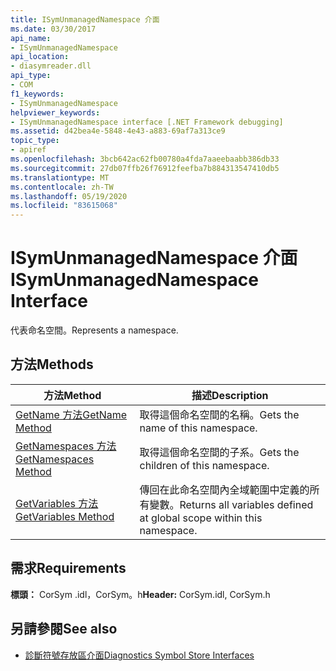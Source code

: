 ```yaml
---
title: ISymUnmanagedNamespace 介面
ms.date: 03/30/2017
api_name:
- ISymUnmanagedNamespace
api_location:
- diasymreader.dll
api_type:
- COM
f1_keywords:
- ISymUnmanagedNamespace
helpviewer_keywords:
- ISymUnmanagedNamespace interface [.NET Framework debugging]
ms.assetid: d42bea4e-5848-4e43-a883-69af7a313ce9
topic_type:
- apiref
ms.openlocfilehash: 3bcb642ac62fb00780a4fda7aaeebaabb386db33
ms.sourcegitcommit: 27db07ffb26f76912feefba7b884313547410db5
ms.translationtype: MT
ms.contentlocale: zh-TW
ms.lasthandoff: 05/19/2020
ms.locfileid: "83615068"
---
```

# <a name="isymunmanagednamespace-interface"></a><span data-ttu-id="579f9-102">ISymUnmanagedNamespace 介面</span><span class="sxs-lookup"><span data-stu-id="579f9-102">ISymUnmanagedNamespace Interface</span></span>
<span data-ttu-id="579f9-103">代表命名空間。</span><span class="sxs-lookup"><span data-stu-id="579f9-103">Represents a namespace.</span></span>  
  
## <a name="methods"></a><span data-ttu-id="579f9-104">方法</span><span class="sxs-lookup"><span data-stu-id="579f9-104">Methods</span></span>  
  
|<span data-ttu-id="579f9-105">方法</span><span class="sxs-lookup"><span data-stu-id="579f9-105">Method</span></span>|<span data-ttu-id="579f9-106">描述</span><span class="sxs-lookup"><span data-stu-id="579f9-106">Description</span></span>|  
|------------|-----------------|  
|[<span data-ttu-id="579f9-107">GetName 方法</span><span class="sxs-lookup"><span data-stu-id="579f9-107">GetName Method</span></span>](isymunmanagednamespace-getname-method.md)|<span data-ttu-id="579f9-108">取得這個命名空間的名稱。</span><span class="sxs-lookup"><span data-stu-id="579f9-108">Gets the name of this namespace.</span></span>|  
|[<span data-ttu-id="579f9-109">GetNamespaces 方法</span><span class="sxs-lookup"><span data-stu-id="579f9-109">GetNamespaces Method</span></span>](isymunmanagednamespace-getnamespaces-method.md)|<span data-ttu-id="579f9-110">取得這個命名空間的子系。</span><span class="sxs-lookup"><span data-stu-id="579f9-110">Gets the children of this namespace.</span></span>|  
|[<span data-ttu-id="579f9-111">GetVariables 方法</span><span class="sxs-lookup"><span data-stu-id="579f9-111">GetVariables Method</span></span>](isymunmanagednamespace-getvariables-method.md)|<span data-ttu-id="579f9-112">傳回在此命名空間內全域範圍中定義的所有變數。</span><span class="sxs-lookup"><span data-stu-id="579f9-112">Returns all variables defined at global scope within this namespace.</span></span>|  
  
## <a name="requirements"></a><span data-ttu-id="579f9-113">需求</span><span class="sxs-lookup"><span data-stu-id="579f9-113">Requirements</span></span>  
 <span data-ttu-id="579f9-114">**標頭：** CorSym .idl，CorSym。h</span><span class="sxs-lookup"><span data-stu-id="579f9-114">**Header:** CorSym.idl, CorSym.h</span></span>  
  
## <a name="see-also"></a><span data-ttu-id="579f9-115">另請參閱</span><span class="sxs-lookup"><span data-stu-id="579f9-115">See also</span></span>

- [<span data-ttu-id="579f9-116">診斷符號存放區介面</span><span class="sxs-lookup"><span data-stu-id="579f9-116">Diagnostics Symbol Store Interfaces</span></span>](diagnostics-symbol-store-interfaces.md)
